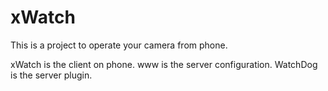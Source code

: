# xWatch
This is a project to operate your camera from phone.

xWatch is the client on phone.
www is the server configuration.
WatchDog is the server plugin.

